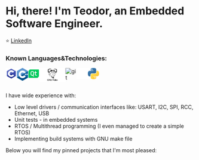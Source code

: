 # Hi, there! I'm Teodor, an Embedded Software Engineer.

⭐ [LinkedIn](https://www.linkedin.com/in/teodor-roso%C5%82owski-a905b9203/) 

### Known Languages&Technologies:
<img align="left" alt="C" width="30px" src="https://github.com/Aakarsh-B/trying-repos/blob/master/c-programming.png"/>
<img align="left" alt="C++" width="30px" src="https://github.com/Aakarsh-B/trying-repos/blob/master/c%2B%2B.png"/>
<img align="left" alt="Python" width="30px" src="https://github.com/trteodor/trteodor/blob/master/qt_ico.png"/> 
<img align="left" alt="GNUmake" width="70px" src="https://github.com/trteodor/trteodor/blob/master/gnu-make.png"/>
<img align="left" alt="git" width="30px" src="https://www.vectorlogo.zone/logos/git-scm/git-scm-icon.svg"/>
<img align="left" alt="GitHub" width="30px" src="https://github.com/Aakarsh-B/trying-repos/blob/master/github.svg"/>
<img align="left" alt="Python" width="30px" src="https://github.com/Aakarsh-B/trying-repos/blob/master/python-5.svg?raw=true"/> 



<br />
<br />
<br />

I have wide experience with:
  * Low level drivers / communication interfaces like: USART, I2C, SPI, RCC, Ethernet, USB
  * Unit tests - in embedded systems
  * RTOS / Multithread programming (I even managed to create a simple RTOS)
  * Implementing build systems with GNU make file

Below you will find my pinned projects that I'm most pleased:
